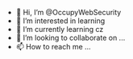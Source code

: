 - 👋 Hi, I’m @OccupyWebSecurity
- 👀 I’m interested in learning
- 🌱 I’m currently learning cz
- 💞️ I’m looking to collaborate on ...
- 📫 How to reach me ...

<!---
OccupyWebSecurity/OccupyWebSecurity is a ✨ special ✨ repository because its `README.md` (this file) appears on your GitHub profile.
You can click the Preview link to take a look at your changes.
--->
